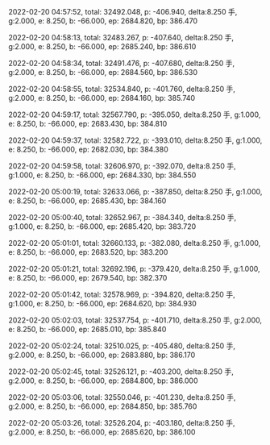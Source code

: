 2022-02-20 04:57:52, total: 32492.048, p: -406.940, delta:8.250 手, g:2.000, e: 8.250, b: -66.000, ep: 2684.820, bp: 386.470

2022-02-20 04:58:13, total: 32483.267, p: -407.640, delta:8.250 手, g:2.000, e: 8.250, b: -66.000, ep: 2685.240, bp: 386.610

2022-02-20 04:58:34, total: 32491.476, p: -407.680, delta:8.250 手, g:2.000, e: 8.250, b: -66.000, ep: 2684.560, bp: 386.530

2022-02-20 04:58:55, total: 32534.840, p: -401.760, delta:8.250 手, g:2.000, e: 8.250, b: -66.000, ep: 2684.160, bp: 385.740

2022-02-20 04:59:17, total: 32567.790, p: -395.050, delta:8.250 手, g:1.000, e: 8.250, b: -66.000, ep: 2683.430, bp: 384.810

2022-02-20 04:59:37, total: 32582.722, p: -393.010, delta:8.250 手, g:1.000, e: 8.250, b: -66.000, ep: 2682.030, bp: 384.380

2022-02-20 04:59:58, total: 32606.970, p: -392.070, delta:8.250 手, g:1.000, e: 8.250, b: -66.000, ep: 2684.330, bp: 384.550

2022-02-20 05:00:19, total: 32633.066, p: -387.850, delta:8.250 手, g:1.000, e: 8.250, b: -66.000, ep: 2685.430, bp: 384.160

2022-02-20 05:00:40, total: 32652.967, p: -384.340, delta:8.250 手, g:1.000, e: 8.250, b: -66.000, ep: 2685.420, bp: 383.720

2022-02-20 05:01:01, total: 32660.133, p: -382.080, delta:8.250 手, g:1.000, e: 8.250, b: -66.000, ep: 2683.520, bp: 383.200

2022-02-20 05:01:21, total: 32692.196, p: -379.420, delta:8.250 手, g:1.000, e: 8.250, b: -66.000, ep: 2679.540, bp: 382.370

2022-02-20 05:01:42, total: 32578.969, p: -394.820, delta:8.250 手, g:1.000, e: 8.250, b: -66.000, ep: 2684.620, bp: 384.930

2022-02-20 05:02:03, total: 32537.754, p: -401.710, delta:8.250 手, g:2.000, e: 8.250, b: -66.000, ep: 2685.010, bp: 385.840

2022-02-20 05:02:24, total: 32510.025, p: -405.480, delta:8.250 手, g:2.000, e: 8.250, b: -66.000, ep: 2683.880, bp: 386.170

2022-02-20 05:02:45, total: 32526.121, p: -403.200, delta:8.250 手, g:2.000, e: 8.250, b: -66.000, ep: 2684.800, bp: 386.000

2022-02-20 05:03:06, total: 32550.046, p: -401.230, delta:8.250 手, g:2.000, e: 8.250, b: -66.000, ep: 2684.850, bp: 385.760

2022-02-20 05:03:26, total: 32526.204, p: -403.180, delta:8.250 手, g:2.000, e: 8.250, b: -66.000, ep: 2685.620, bp: 386.100
